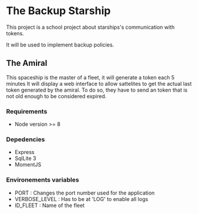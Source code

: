 # The Backup Starship

This project is a school project about starships's communication with tokens.

It will be used to implement backup policies.

## The Amiral

This spaceship is the master of a fleet, it will generate a token each 5 minutes
It  will display a web interface to allow sattelites to get the actual last token generated by the amiral.
To do so, they have to send an token that is not old enough to be considered expired. 

### Requirements
- Node version >= 8

### Depedencies
- Express
- SqlLite 3
- MomentJS

### Environements variables
- PORT : Changes the port number used for the application
- VERBOSE_LEVEL : Has to be at 'LOG' to enable all logs
- ID_FLEET : Name of the fleet